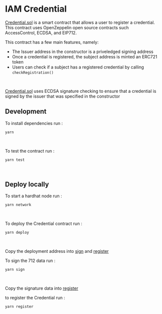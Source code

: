 # IAM Credential
[Credential.sol](contracts/Credential.sol) is a smart contract that allows a user to register a credential. This contract uses OpenZeppelin open source contracts such AccessControl, ECDSA, and EIP712.  

This contract has a few main features, namely:
* The Issuer address in the constructor is a priveledged signing address
* Once a credential is registered, the subject address is minted an ERC721 token
* Users can check if a subject has a registered credential by calling ``checkRegistration()``
<br>

[Credential.sol](contracts/Credential.sol) uses ECDSA signature checking to ensure that a credential is signed by the issuer that was specified in the constructor

## Development
To install dependencies
run : <br>
```zsh
yarn
```
<br>

To test the contract
run : <br>
```zsh
yarn test
```
<br>

## Deploy locally
To start a hardhat node run : <br>
```zsh
yarn network
```
<br>

To deploy the Credential contract run : <br>
```zsh
yarn deploy
```
<br>

Copy the deployment address into [sign](scripts/2-sign.js) and [register](scripts/3-register.js) 
<br>

To sign the 712 data run : <br>
```zsh
yarn sign
```
<br>

Copy the signature data into [register](scripts/3-register.js) 
<br>

to register the Credential run : <br>
```zsh
yarn register
```
<br>